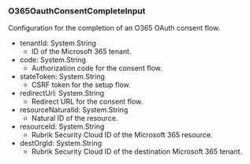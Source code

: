 ### O365OauthConsentCompleteInput
Configuration for the completion of an O365 OAuth consent flow.

- tenantId: System.String
  - ID of the Microsoft 365 tenant.
- code: System.String
  - Authorization code for the consent flow.
- stateToken: System.String
  - CSRF token for the setup flow.
- redirectUrl: System.String
  - Redirect URL for the consent flow.
- resourceNaturalId: System.String
  - Natural ID of the resource.
- resourceId: System.String
  - Rubrik Security Cloud ID of the Microsoft 365 resource.
- destOrgId: System.String
  - Rubrik Security Cloud ID of the destination Microsoft 365 tenant.
